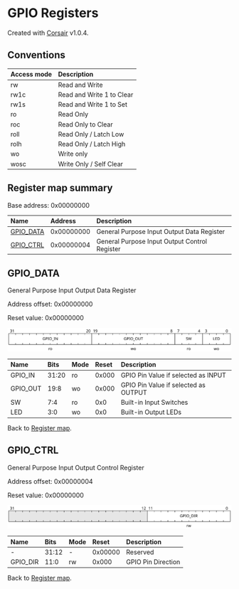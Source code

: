 # GPIO Registers

Created with [Corsair](https://github.com/esynr3z/corsair) v1.0.4.

## Conventions

| Access mode | Description               |
| :---------- | :------------------------ |
| rw          | Read and Write            |
| rw1c        | Read and Write 1 to Clear |
| rw1s        | Read and Write 1 to Set   |
| ro          | Read Only                 |
| roc         | Read Only to Clear        |
| roll        | Read Only / Latch Low     |
| rolh        | Read Only / Latch High    |
| wo          | Write only                |
| wosc        | Write Only / Self Clear   |

## Register map summary

Base address: 0x00000000

| Name                     | Address    | Description |
| :---                     | :---       | :---        |
| [GPIO_DATA](#gpio_data)  | 0x00000000 | General Purpose Input Output Data Register |
| [GPIO_CTRL](#gpio_ctrl)  | 0x00000004 | General Purpose Input Output Control Register |

## GPIO_DATA

General Purpose Input Output Data Register

Address offset: 0x00000000

Reset value: 0x00000000

![gpio_data](md_img/gpio_data.svg)

| Name             | Bits   | Mode            | Reset      | Description |
| :---             | :---   | :---            | :---       | :---        |
| GPIO_IN          | 31:20  | ro              | 0x000      | GPIO Pin Value if selected as INPUT |
| GPIO_OUT         | 19:8   | wo              | 0x000      | GPIO Pin Value if selected as OUTPUT |
| SW               | 7:4    | ro              | 0x0        | Built-in Input Switches |
| LED              | 3:0    | wo              | 0x0        | Built-in Output LEDs |

Back to [Register map](#register-map-summary).

## GPIO_CTRL

General Purpose Input Output Control Register

Address offset: 0x00000004

Reset value: 0x00000000

![gpio_ctrl](md_img/gpio_ctrl.svg)

| Name             | Bits   | Mode            | Reset      | Description |
| :---             | :---   | :---            | :---       | :---        |
| -                | 31:12  | -               | 0x00000    | Reserved |
| GPIO_DIR         | 11:0   | rw              | 0x000      | GPIO Pin Direction |

Back to [Register map](#register-map-summary).
